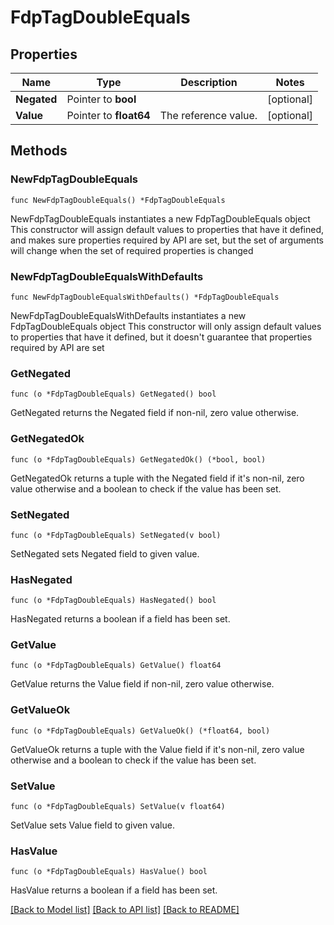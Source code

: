 # FdpTagDoubleEquals

## Properties

Name | Type | Description | Notes
------------ | ------------- | ------------- | -------------
**Negated** | Pointer to **bool** |  | [optional] 
**Value** | Pointer to **float64** | The reference value. | [optional] 

## Methods

### NewFdpTagDoubleEquals

`func NewFdpTagDoubleEquals() *FdpTagDoubleEquals`

NewFdpTagDoubleEquals instantiates a new FdpTagDoubleEquals object
This constructor will assign default values to properties that have it defined,
and makes sure properties required by API are set, but the set of arguments
will change when the set of required properties is changed

### NewFdpTagDoubleEqualsWithDefaults

`func NewFdpTagDoubleEqualsWithDefaults() *FdpTagDoubleEquals`

NewFdpTagDoubleEqualsWithDefaults instantiates a new FdpTagDoubleEquals object
This constructor will only assign default values to properties that have it defined,
but it doesn't guarantee that properties required by API are set

### GetNegated

`func (o *FdpTagDoubleEquals) GetNegated() bool`

GetNegated returns the Negated field if non-nil, zero value otherwise.

### GetNegatedOk

`func (o *FdpTagDoubleEquals) GetNegatedOk() (*bool, bool)`

GetNegatedOk returns a tuple with the Negated field if it's non-nil, zero value otherwise
and a boolean to check if the value has been set.

### SetNegated

`func (o *FdpTagDoubleEquals) SetNegated(v bool)`

SetNegated sets Negated field to given value.

### HasNegated

`func (o *FdpTagDoubleEquals) HasNegated() bool`

HasNegated returns a boolean if a field has been set.

### GetValue

`func (o *FdpTagDoubleEquals) GetValue() float64`

GetValue returns the Value field if non-nil, zero value otherwise.

### GetValueOk

`func (o *FdpTagDoubleEquals) GetValueOk() (*float64, bool)`

GetValueOk returns a tuple with the Value field if it's non-nil, zero value otherwise
and a boolean to check if the value has been set.

### SetValue

`func (o *FdpTagDoubleEquals) SetValue(v float64)`

SetValue sets Value field to given value.

### HasValue

`func (o *FdpTagDoubleEquals) HasValue() bool`

HasValue returns a boolean if a field has been set.


[[Back to Model list]](../README.md#documentation-for-models) [[Back to API list]](../README.md#documentation-for-api-endpoints) [[Back to README]](../README.md)


